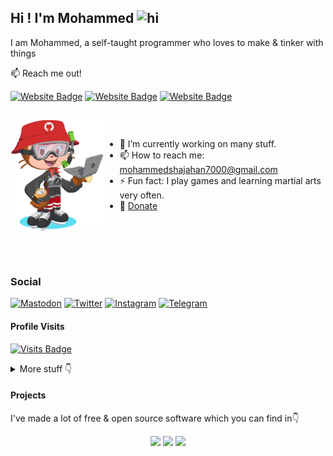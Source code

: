 ## Hi ! I'm Mohammed <img src="./wave.gif" width="28" height="28" alt="hi" />

I am Mohammed, a self-taught programmer who loves to make & tinker with things

<div>

  📫 Reach me out!
    
  [![Website Badge](./images/Website.svg)](https://mohammedshajahan7.github.io/)
  [![Website Badge](./images/Blog.svg)](https://mohammedsh.com/)
  [![Website Badge](./images/Project.svg)](https://mohammedsh.com/projects)

</div>

<div style="display: flex !important;align-items: center !important;">

  <img 
    align="left" 
    width="150" 
    src="./images/github-boy.png" 
    alt="github-boy" 
    style="margin-right: 2rem;" 
  />

  - 🔭 I’m currently working on many stuff.
  - 📫 How to reach me: mohammedshajahan7000@gmail.com
  - ⚡ Fun fact: I play games and learning martial arts very often.
  - 💸 [Donate](https://mohammedsh.com/donate)

</div>

<br />
<br />

<div>

  ### Social

  [![Mastodon](./images/Mastodon.svg)](https://fosstodon.org/@MohammedShajahan7)
  [![Twitter](./images/Twitter.svg)](https://twitter.com/mhd_zh_han)
  [![Instagram](./images/Instagram.svg)](https://instagram.com/mhd__zh_han)
  [![Telegram](./images/Telegram.svg)](https://t.me/mohammed_shajahan)

</div>

#### Profile Visits 

[![Visits Badge](https://badges.pufler.dev/visits/mohammedshajahan7/mohammedshajahan7)](https://badges.pufler.dev)

<details>
<summary>
  More stuff 👇
</summary>

#### Github Stats

![Mohammed's github stats](https://github-readme-stats.vercel.app/api?username=mohammedshajahan7&show_icons=true&hide_border=true&title_color=94b4a4&amp&icon_color=FFFFFF&amp&text_color=FFFFFF&amp&bg_color=000000&count_private=true&include_all_commits=true)

</details>

#### Projects

I've made a lot of free & open source software which you can find in👇

<p align="center">
    <a href="https://mohammedsh.com/projects/" target="_blank"><img src="./images/Project.svg"/></a>
    <a href="https://github.com/MohammedShajahan7" target="_blank"><img src="./images/Github.svg"/></a>
    <a href="https://gitlab.com/MohammedShajahan7" target="_blank"><img src="./images/Gitlab.svg"/></a>
</p>

